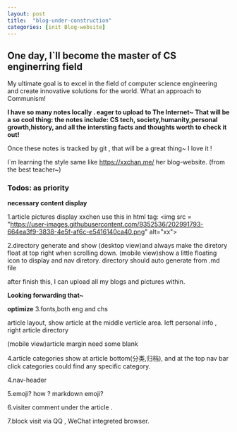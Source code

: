 ```yaml
---
layout: post
title:  "blog-under-construction"
categories: [init Blog-website]
---
```

## One day, I\`ll become the master of CS  enginerring field 

My ultimate goal is to excel in the field of computer science engineering and create innovative solutions for the world.
What an approach to Communism!

**I have so many notes locally .
 eager to upload to The Internet~
That will be a so cool thing:
  the notes include:
    CS tech, society,humanity,personal growth,history, and all the intersting facts and thoughts worth to check it out!**

Once these notes is tracked by git , that will be a great thing~ I love it !



I\`m learning the style same like https://xxchan.me/ her blog-website. (from the best teacher~)

### Todos: as  priority

**necessary content display**

1.article pictures display
xxchen use this in html tag: \<img src = "https://user-images.githubusercontent.com/9352536/202991793-664ea3f9-3838-4e5f-af6c-e5416140ca40.png" alt="xx"> 

2.directory generate and show
(desktop view)and always make the diretory float at top right when scrolling down. 
(mobile view)show a little floating icon to display and nav diretory. 
directory should auto generate from .md file 

after finish this, I can upload all my blogs and pictures within.

**Looking forwarding that~**

**optimize**
3.fonts,both eng and chs

article layout, show article at the middle verticle area.
left  personal info , right article directory

(mobile view)article margin need some blank

4.article categories  show at  article bottom(分类,归档), and at the top nav bar click categories could find any specific category.

4.nav-header 

5.emoji? how ? markdown emoji?

6.visiter comment under the article .

7.block visit via QQ , WeChat integreted browser.



